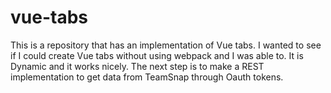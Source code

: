 # vue-tabs
This is a repository that has an implementation of Vue tabs.
I wanted to see if I could create Vue tabs without using webpack and I was able to. It is Dynamic and it works nicely. The next step is to make a REST implementation to get data from TeamSnap through Oauth tokens.     




